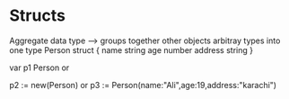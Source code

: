 # Structs

Aggregate data type
--> groups together other objects arbitray types into one
type Person struct {
name string
age number
address string
}

var p1 Person
or

p2 := new(Person)
or
p3 := Person(name:"Ali",age:19,address:"karachi")
